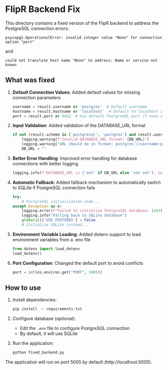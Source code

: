 # FlipR Backend Fix

This directory contains a fixed version of the FlipR backend to address the PostgreSQL connection errors:

```
psycopg2.OperationalError: invalid integer value "None" for connection option "port"
```

and 

```
could not translate host name "None" to address: Name or service not known
```

## What was fixed

1. **Default Connection Values**: Added default values for missing connection parameters
   ```python
   username = result.username or 'postgres'  # Default username
   hostname = result.hostname or 'localhost'  # Default to localhost if hostname is None
   port = result.port or 5432  # Use default PostgreSQL port if none specified
   ```

2. **Input Validation**: Added validation of the DATABASE_URL format
   ```python
   if not (result.scheme in ['postgresql', 'postgres'] and result.username and result.path):
       logging.warning(f"Invalid DATABASE_URL format: {DB_URL}")
       logging.warning("URL should be in format: postgres://username:password@hostname:port/database")
       DB_URL = ""
   ```

3. **Better Error Handling**: Improved error handling for database connections with better logging
   ```python
   logging.info(f"DATABASE_URL is {'set' if DB_URL else 'not set'}, using {'PostgreSQL' if USE_POSTGRES else 'SQLite'}")
   ```

4. **Automatic Fallback**: Added fallback mechanism to automatically switch to SQLite if PostgreSQL connection fails
   ```python
   try:
       # PostgreSQL initialization code...
   except Exception as e:
       logging.error(f"Failed to initialize PostgreSQL database: {str(e)}")
       logging.info("Falling back to SQLite database")
       globals()['USE_POSTGRES'] = False
       # Initialize SQLite instead...
   ```

5. **Environment Variable Loading**: Added dotenv support to load environment variables from a .env file
   ```python
   from dotenv import load_dotenv
   load_dotenv()
   ```

6. **Port Configuration**: Changed the default port to avoid conflicts
   ```python
   port = int(os.environ.get("PORT", 5005))
   ```

## How to use

1. Install dependencies:
   ```bash
   pip install -r requirements.txt
   ```

2. Configure database (optional):
   - Edit the `.env` file to configure PostgreSQL connection
   - By default, it will use SQLite

3. Run the application:
   ```bash
   python fixed_backend.py
   ```

The application will run on port 5005 by default (http://localhost:5005).